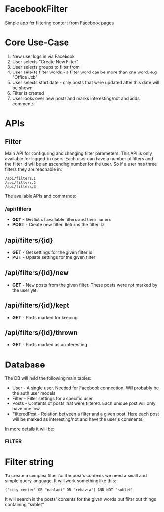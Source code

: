 # FacebookFilter
Simple app for filtering content from Facebook pages

# Core Use-Case

1. New user logs in via Facebook
2. User selects "Create New Filter"
3. User selects groups to filter from
4. User selects filter words - a filter word can be more than one word. e.g
   "Office Job"
5. User selects start date - only posts that were updated after this date will
   be shown
6. Filter is created
7. User looks over new posts and marks interesting/not and adds comments

# APIs

## Filter
Main API for configuring and changing filter parameters. This API is only
available for logged-in users. Each user can have a number of filters and the
filter id will be an ascending number for the user. So if a user has three
filters they are reachable in:
```
/api/filters/1
/api/filters/2
/api/filters/3
```

The available APIs and commands:

### /api/filters

* **GET** - Get list of available filters and their names
* **POST** - Create new filter. Returns the filter ID

## /api/filters/{id}

* **GET** - Get settings for the given filter id
* **PUT** - Update settings for the given filter

## /api/filters/{id}/new

* **GET** - New posts from the given filter. These posts were not marked by the
  user yet.

## /api/filters/{id}/kept

* **GET** - Posts marked for keeping

## /api/filters/{id}/thrown

* **GET** - Posts marked as uninteresting

# Database

The DB will hold the following main tables:

* User - A single user. Needed for Facebook connection. Will probably be the
  auth user models
* Filter - Filter settings for a specific user
* Posts - Contents of posts that were filtered. Each unique post will only have
  one row
* FilteredPost - Relation between a filter and a given post. Here each post will
  be marked as interesting/not and have the user's comments.

In more details it will be:

### FILTER

# Filter string

To create a complex filter for the post's contents we need a small and simple
query language. It will work something like this:

```
("city center" OR "nahlaot" OR "rehavia") AND NOT "sublet"
```

It will search in the posts' contents for the given words but filter out things
containing "sublet"
